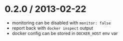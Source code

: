 0.2.0 / 2013-02-22
==================

 * monitoring can be disabled with `monitor: false`
 * report back with `docker inspect` output
 * docker config can be stored in `DOCKER_HOST` env var
